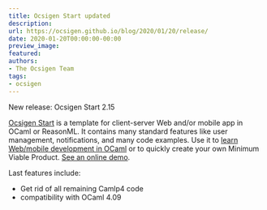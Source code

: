 ```yaml
---
title: Ocsigen Start updated
description:
url: https://ocsigen.github.io/blog/2020/01/20/release/
date: 2020-01-20T00:00:00-00:00
preview_image:
featured:
authors:
- The Ocsigen Team
tags:
- ocsigen
---
```


<p>New release: Ocsigen Start 2.15</p>

<p><a href="https://ocsigen.org/ocsigen-start/">Ocsigen Start</a> is a template for client-server Web and/or mobile app in OCaml or ReasonML.
It contains many standard features like user management, notifications, and many code examples.
Use it to <a href="https://ocsigen.org/tuto/latest/manual/start">learn Web/mobile development in OCaml</a> or to quickly create your own Minimum Viable Product.
<a href="https://ocsigen-1.inria.fr/ocsigen-start/demo/">See an online demo</a>.</p>

<p>Last features include:</p>
<ul>
  <li>Get rid of all remaining Camlp4 code</li>
  <li>compatibility with OCaml 4.09</li>
</ul>



